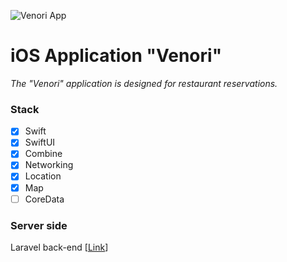 ![Venori App](https://repository-images.githubusercontent.com/357819619/ffc98580-bbaf-11eb-9e3b-d18795e6e8b0)

# iOS Application "Venori"

*The "Venori" application is designed for restaurant reservations.*

### Stack

- [x] Swift
- [x] SwiftUI
- [x] Combine
- [x] Networking
- [x] Location
- [x] Map
- [ ] CoreData

### Server side
Laravel back-end [[Link](https://github.com/Pavlusha311245/VenoriBackend)]
